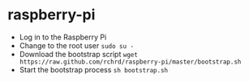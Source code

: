 raspberry-pi
============

* Log in to the Raspberry Pi
* Change to the root user ``sudo su -``
* Download the bootstrap script ``wget https://raw.github.com/rchrd/raspberry-pi/master/bootstrap.sh``
* Start the bootstrap process ``sh bootstrap.sh``
